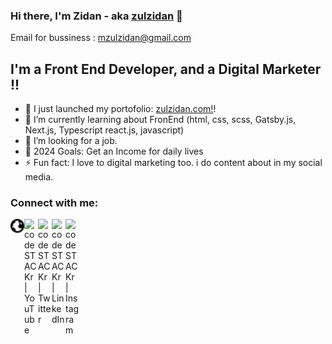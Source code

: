 ### Hi there, I'm Zidan - aka [zulzidan][website] 👋

Email for bussiness : mzulzidan@gmail.com

## I'm a Front End Developer, and a Digital Marketer !!

- 🔭 I just launched my portofolio: [zulzidan.com!][website]!
- 🌱 I’m currently learning about FronEnd (html, css, scss, Gatsby.js, Next.js, Typescript react.js, javascript)
- 👯 I’m looking for a job.
- 🥅 2024 Goals: Get an Income for daily lives
- ⚡ Fun fact: I love to digital marketing too. i do content about in my social media.


### Connect with me:

[<img align="left" alt="codeSTACKr.com" width="22px" src="https://raw.githubusercontent.com/iconic/open-iconic/master/svg/globe.svg" />][website]
[<img align="left" alt="codeSTACKr | YouTube" width="22px" src="https://cdn.jsdelivr.net/npm/simple-icons@v3/icons/youtube.svg" />][youtube]
[<img align="left" alt="codeSTACKr | Twitter" width="22px" src="https://cdn.jsdelivr.net/npm/simple-icons@v3/icons/twitter.svg" />][twitter]
[<img align="left" alt="codeSTACKr | LinkedIn" width="22px" src="https://cdn.jsdelivr.net/npm/simple-icons@v3/icons/linkedin.svg" />][linkedin]
[<img align="left" alt="codeSTACKr | Instagram" width="22px" src="https://cdn.jsdelivr.net/npm/simple-icons@v3/icons/instagram.svg" />][instagram]

<br />


[website]: https://zulzidan.com
[design]: https://www.instagram.com/zn_ilustration/
[twitter]: https://twitter.com/mzulzidan1
[youtube]: https://www.youtube.com/channel/UCRzWxDiOLPga7jP_364eGMg
[instagram]: https://instagram.com/muhzulzidan
[linkedin]: https://www.linkedin.com/in/muh-zulzidan-5189a6192/

